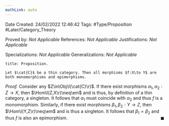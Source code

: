```yaml
---
mathLink: auto
---
```


<div class="topSpace"></div>

Date Created: 24/02/2022 12:46:42
Tags: #Type/Proposition #Later/Category_Theory

Proved by: <i>Not Applicable</i>
References: <i>Not Applicable</i>
Justifications: <i>Not Applicable</i>

Specializations: <i>Not Applicable</i>
Generalizations: <i>Not Applicable</i>

``` ad-Proposition
title: Proposition.

Let $\cat{C}$ be a thin category. Then all morphisms $f:X\to Y$ are both monomorphisms and epimorphisms.

```

<i>Proof.</i> Consider any $Z\in\Obj\l(\cat{C}\r)$. If there exist morphisms $\alpha_1,\alpha_2:Z\to X$, then $\Hom\l(Z,X\r)\neq\em$ and is thus, by definition of a thin category, a singleton. It follows that $\alpha_1$ must coincide with $\alpha_2$ and thus $f$ is a monomorphism. Similarly, if there exist morphisms $\beta_1,\beta_2:Y\to Z$, then $\Hom\l(Y,Z\r)\neq\em$ and is thus a singleton. It follows that $\beta_1=\beta_2$ and thus $f$ is also an epimorphism.<span style="float:right;">$\blacksquare$</span>
